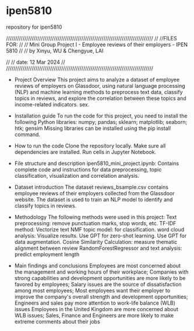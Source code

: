 # ipen5810
repository for ipen5810

////////////////////////////////////////////////////////////////////////////////
// 
//FILES FOR:
// 
// Mini Group Project I - Employee reviews of their employers - IPEN 5810
// 
//   by Xinyu, WU & Chengyue, LAI

// 
// date: 12 Mar 2024
// 
////////////////////////////////////////////////////////////////////////////////


* Project Overview
This project aims to analyze a dataset of employee reviews of employers on Glassdoor, using natural language processing (NLP) and machine learning methods to preprocess text data, classify topics in reviews, and explore the correlation between these topics and income-related indicators. sex.

* Installation guide
To run the code for this project, you need to install the following Python libraries: numpy; pandas; sklearn; matplotlib; seaborn; htk; gensim
Missing libraries can be installed using the pip install command.

* How to run the code
Clone the repository locally.
Make sure all dependencies are installed.
Run cells in Jupyter Notebook.

* File structure and description
ipen5810_mini_project.ipynb: Contains complete code and instructions for data preprocessing, topic classification, visualization and correlation analysis.

* Dataset introduction
The dataset reviews_bsample.csv contains employee reviews of their employers collected from the Glassdoor website. The dataset is used to train an NLP model to identify and classify topics in reviews.

* Methodology
The following methods were used in this project:
Text preprocessing: remove punctuation marks, stop words, etc.
TF-IDF method: Vectorize text 
NMF topic model: for classification.
word cloud analysis: Visualize results.
Use GPT for zero-shot learning.
Use GPT for data augmentation.
Cosine Similarity Calculation: measure thematic alignment between review 
RandomForestRegressor and text analysis: predict employment length

* Main findings and conclusions
Employees are most concerned about the management and working hours of their workplace;
Companies with strong capabilities and development opportunities are more likely to be favored by employees;
Salary issues are the source of dissatisfaction among most employees;
Most employees want their employer to improve the company's overall strength and development opportunities;
Engineers and sales pay more attention to work-life balance (WLB) issues
Employees in the United Kingdom are more concerned about WLB issues;
Sales, Finance and Engineers are more likely to make extreme comments about their jobs



